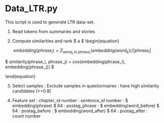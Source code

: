 # Data_LTR.py

This script is used to generate LTR data-set.

1. Read tokens from summaries and stories

2. Compute similarities and rank $ a $
\begin{equation}

$$ embedding(phrase_i) = \Sigma_{word_k\ in\ phrase_i}(embedding(word_k)) / |phrase_i| $$

$ similarity(phrase_i, phrase_j) = cos(embedding(phrase_i), embedding(phrase_j)) $

\end{equation}

3. Select samples
: Exclude samples in questionnaires
: have high similarity candidates (>=0.8)

4. Feature set
: *chapter_id* number
: *sentence_id* number
: $ embedding(phrase) $ 64
: postag_phrase
: $ embedding(word_before) $ 64
: postag_before
: $ embedding(word_after) $ 64
: postag_after
: count number

